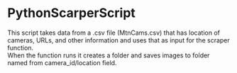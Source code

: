 # PythonScarperScript

This script takes data from a .csv file (MtnCams.csv) that has location of cameras, URLs, and other information and uses that as input for the scraper function.   
When the function runs it creates a folder and saves images to folder named from camera_id/location field.  
